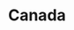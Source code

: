 ---
title: "Canada"
introtext: "Canada is het één na grootste land ter wereld (na Rusland) en heeft ruim 35 miljoen inwoners. Aangezien Nederland ongeveer net zo groot is als Vancouver Island kun je wel indenken hoe rustig het is in Canada. Bruisende steden als Vancouver, Montreal en Toronto zijn echte trekpleisters. Ga op zoek naar de witte Spirit Bear in de buurt van Vancouver of reis naar Newfoundland, waar de meeste walvissen ter wereld zwemmen! Wandelaars kunnen hun plezier niet op in de enorme ruige nationale parken, zoals Banff en Jasper. De vriendelijke bevolking heet je van harte welkom in het populaire vakantieland: Canada!"
introimage: "https://lh3.googleusercontent.com/FLUb7e7ZQWyMludzpKgASJeo4VUJFRbk4pXmPj3wbWgz4WvI66NWJTYRrAhDBcnhNBStHxkKoi8L285Gu5J3t1dhRRwjpvwWlrGlsUOUwBuoenASF64ZjGgXn80m5IXBXplKIbfvjQ=w800"
surface: "9.980.000"
inhabitants: "37.060.000"
rate: "1,54"
valuta: "dollar"
need_to_know_text: ""
need_to_know_more_text: ""
fact_one_text: ""
fact_two_text: ""
bigmac_index: ""
images: "https://lh3.googleusercontent.com/ndJQKcWWioSg5HsOiZsPPbqS7voiX6GQGHdQt0qQnLyVWfJKAdIrYcM7vqRTgVHIR0a0Yi-rASDBgmNk0qhEjyf_4Krj0MFcH6F7wL_Tf6ghaMgRc7ZvTH_c8SPi-uYV-hD-nIXRlA=w800|https://lh3.googleusercontent.com/U_3hh3D_fvoEFuFREcsGjXvr1ZVLUcySFtCFLtRhBSFThBBJSI-STDptcX4p5Ukg8EE-ylbPSTzxshoRjIWfA4Kv6-A6-dLUkzHWXxEpRFa7a4R0n9Q9gRbYtJ44cPTobvEfY4_Dsg=w800|https://lh3.googleusercontent.com/GKXBMLHNBViURyrb5fyuX7h4Irg1zaVEfTTi9RmaxC2-TXfQR_RguIuRII6zAKvPOOEEqGeD4ELlDwUuQx7vvEMuW_M2ws_go36YwPD9Af7s7srEsTiqMlOszpGidiP-KX8PBJODNQ=w800|https://lh3.googleusercontent.com/C1lxse0oDOIpyz9NNlH-pOJ6_rrHHamTLI8x8M8KPd6geW-j4cDse9p6BffksT852cPvBMB4Bbqk6ePQt543aotp_tAJITFqoswtywl2JOkGqgOydfELa0aAUrf-dkuRePtN4-XvDQ=w800"
flight_button_title: "Check vluchtprijzen Canada"
flight_button_url: "https://lt45.net/c/?si=11986&li=1528136&wi=335922&ws=&dl=transport%2Fflights%2Fnl%2Fca%2F%3Flocale%3Dnl-NL%26currency%3DEUR%26market%3DNL"
inspiration_url: "https://partner.bol.com/click/click?p=2&t=url&s=1025999&f=TXL&url=https%3A%2F%2Fwww.bol.com%2Fnl%2Ff%2Flonely-planet-canada%2F39591121%2F&name=Lonely%20Planet%20Canada%2C%20Lonely%20Planet"
country_code: "ca"
hotels_url: "https://www.booking.com/country/ca.nl.html?aid=1837623"
continent: "Noord-Amerika"
---